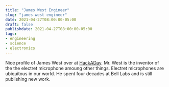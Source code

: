```yaml
---
title: "James West Engineer"
slug: "james west engineer"
date: 2021-04-27T08:00:00-05:00
draft: false
publishdate: 2021-04-27T08:00:00-05:00
tags:
- engineering
- science
- electronics
---
```


Nice profile of James West over at [HackADay][1]. Mr. West is the inventor of the the electret microphone amoung other things. Electret microphones are ubiquitous in our world. He spent four decades at Bell Labs and is still publishing new work.

[1]: https://hackaday.com/2021/02/17/james-west-began-40-years-at-bell-labs-with-world-changing-microphone-tech/
